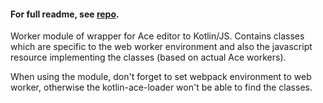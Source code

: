 #### For full readme, see [repo](https://github.com/daemontus/kotlin-ace-wrapper#readme).

Worker module of wrapper for Ace editor to Kotlin/JS. 
Contains classes which are specific to the web worker environment
and also the javascript resource implementing the classes (based on
actual Ace workers).

When using the module, don't forget to set webpack environment to web worker,
otherwise the kotlin-ace-loader won't be able to find the classes.